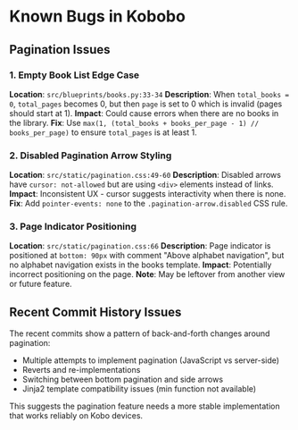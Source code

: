 # Known Bugs in Kobobo

## Pagination Issues

### 1. Empty Book List Edge Case
**Location**: `src/blueprints/books.py:33-34`
**Description**: When `total_books = 0`, `total_pages` becomes 0, but then `page` is set to 0 which is invalid (pages should start at 1).
**Impact**: Could cause errors when there are no books in the library.
**Fix**: Use `max(1, (total_books + books_per_page - 1) // books_per_page)` to ensure `total_pages` is at least 1.

### 2. Disabled Pagination Arrow Styling
**Location**: `src/static/pagination.css:49-60`
**Description**: Disabled arrows have `cursor: not-allowed` but are using `<div>` elements instead of links.
**Impact**: Inconsistent UX - cursor suggests interactivity when there is none.
**Fix**: Add `pointer-events: none` to the `.pagination-arrow.disabled` CSS rule.

### 3. Page Indicator Positioning
**Location**: `src/static/pagination.css:66`
**Description**: Page indicator is positioned at `bottom: 90px` with comment "Above alphabet navigation", but no alphabet navigation exists in the books template.
**Impact**: Potentially incorrect positioning on the page.
**Note**: May be leftover from another view or future feature.

## Recent Commit History Issues

The recent commits show a pattern of back-and-forth changes around pagination:
- Multiple attempts to implement pagination (JavaScript vs server-side)
- Reverts and re-implementations
- Switching between bottom pagination and side arrows
- Jinja2 template compatibility issues (min function not available)

This suggests the pagination feature needs a more stable implementation that works reliably on Kobo devices.